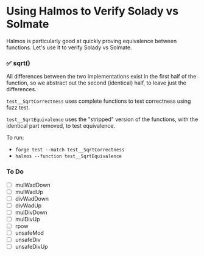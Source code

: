 # Using Halmos to Verify Solady vs Solmate

Halmos is particularly good at quickly proving equivalence between functions. Let's use it to verify Solady vs Solmate.

### ✅ sqrt()

All differences between the two implementations exist in the first half of the function, so we abstract out the second (identical) half, to leave just the differences.

`test__SqrtCorrectness` uses complete functions to test correctness using fuzz test.

`test__SqrtEquivalence` uses the "stripped" version of the functions, with the identical part removed, to test equivalence.

To run:
- `forge test --match test__SqrtCorrectness`
- `halmos --function test__SqrtEquivalence`

### To Do

- [ ] mulWadDown
- [ ] mulWadUp
- [ ] divWadDown
- [ ] divWadUp
- [ ] mulDivDown
- [ ] mulDivUp
- [ ] rpow
- [ ] unsafeMod
- [ ] unsafeDiv
- [ ] unsafeDivUp
